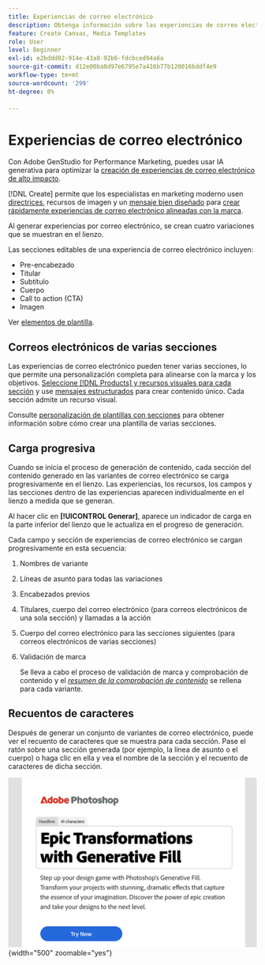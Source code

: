 ```yaml
---
title: Experiencias de correo electrónico
description: Obtenga información sobre las experiencias de correo electrónico en Adobe GenStudio for Performance Marketing.
feature: Create Canvas, Media Templates
role: User
level: Beginner
exl-id: e2bddd02-914e-43a8-92b6-fdcbced94a6a
source-git-commit: d12e00ba0d97e6795e7a416b77b120016bddf4e9
workflow-type: tm+mt
source-wordcount: '299'
ht-degree: 0%

---
```


# Experiencias de correo electrónico

Con Adobe GenStudio for Performance Marketing, puedes usar IA generativa para optimizar la [creación de experiencias de correo electrónico de alto impacto](/help/user-guide/create/create-email-experience.md).

[!DNL Create] permite que los especialistas en marketing moderno usen [directrices](/help/user-guide/guidelines/overview.md), recursos de imagen y un [mensaje bien diseñado](/help/user-guide/effective-prompts.md) para [crear rápidamente experiencias de correo electrónico alineadas con la marca](/help/user-guide/create/create-email-experience.md).

Al generar experiencias por correo electrónico, se crean cuatro variaciones que se muestran en el lienzo.

Las secciones editables de una experiencia de correo electrónico incluyen:

* Pre-encabezado
* Titular
* Subtítulo
* Cuerpo
* Call to action (CTA)
* Imagen

Ver [elementos de plantilla](/help/user-guide/content/use-templates.md#template-elements).

<!-- ## Email capabilities

Content creators and marketers can produce brand-consistent email experiences in GenStudio for Performance Marketing. -->

## Correos electrónicos de varias secciones

Las experiencias de correo electrónico pueden tener varias secciones, lo que permite una personalización completa para alinearse con la marca y los objetivos. [Seleccione [!DNL Products] y recursos visuales para cada sección](/help/user-guide/create/create-email-experience.md#add-parameters) y use [mensajes estructurados](/help/user-guide/effective-prompts.md#structured-prompts) para crear contenido único. Cada sección admite un recurso visual.

Consulte [personalización de plantillas con secciones](/help/user-guide/content/customize-template.md#sections-or-groups) para obtener información sobre cómo crear una plantilla de varias secciones.

## Carga progresiva

Cuando se inicia el proceso de generación de contenido, cada sección del contenido generado en las variantes de correo electrónico se carga progresivamente en el lienzo. Las experiencias, los recursos, los campos y las secciones dentro de las experiencias aparecen individualmente en el lienzo a medida que se generan.

Al hacer clic en **[!UICONTROL Generar]**, aparece un indicador de carga en la parte inferior del lienzo que le actualiza en el progreso de generación.

Cada campo y sección de experiencias de correo electrónico se cargan progresivamente en esta secuencia:

1. Nombres de variante
1. Líneas de asunto para todas las variaciones
1. Encabezados previos
1. Titulares, cuerpo del correo electrónico (para correos electrónicos de una sola sección) y llamadas a la acción
1. Cuerpo del correo electrónico para las secciones siguientes (para correos electrónicos de varias secciones)
1. Validación de marca

   Se lleva a cabo el proceso de validación de marca y comprobación de contenido y el [_resumen de la comprobación de contenido_](/help/user-guide/guidelines/brand-validation.md#content-check-summary) se rellena para cada variante.

## Recuentos de caracteres

Después de generar un conjunto de variantes de correo electrónico, puede ver el recuento de caracteres que se muestra para cada sección. Pase el ratón sobre una sección generada (por ejemplo, la línea de asunto o el cuerpo) o haga clic en ella y vea el nombre de la sección y el recuento de caracteres de dicha sección.

![Recuento de caracteres](/help/assets/character-count.png){width="500" zoomable="yes"}
